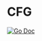 # CFG

[![Go Doc](https://godoc.org/github.com/zpatrick/cfg?status.svg)](https://godoc.org/github.com/zpatrick/cfg)
